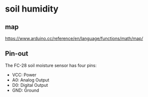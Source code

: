 # soil humidity

## map

https://www.arduino.cc/reference/en/language/functions/math/map/

## Pin-out

The FC-28 soil moisture sensor has four pins:

- VCC: Power
- A0: Analog Output
- D0: Digital Output
- GND: Ground
